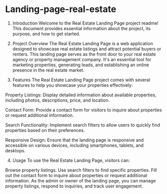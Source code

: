 # Landing-page-real-estate
1. Introduction <a name="introduction"></a>
Welcome to the Real Estate Landing Page project readme! This document provides essential information about the project, its purpose, and how to get started.

2. Project Overview <a name="project-overview"></a>
The Real Estate Landing Page is a web application designed to showcase real estate listings and attract potential buyers or renters. This landing page serves as the front door to your real estate agency or property management company. It's an essential tool for marketing properties, generating leads, and establishing an online presence in the real estate market.

3. Features <a name="features"></a>
The Real Estate Landing Page project comes with several features to help you showcase your properties effectively:

Property Listings: Display detailed information about available properties, including photos, descriptions, price, and location.

Contact Form: Provide a contact form for visitors to inquire about properties or request additional information.

Search Functionality: Implement search filters to allow users to quickly find properties based on their preferences.

Responsive Design: Ensure that the landing page is responsive and accessible on various devices, including smartphones, tablets, and desktops.

4. Usage <a name="usage"></a>
To use the Real Estate Landing Page, visitors can:

Browse property listings.
Use search filters to find specific properties.
Fill out the contact form to inquire about properties or request additional information.
As the admin or owner of the landing page, you can manage property listings, respond to inquiries, and track user engagement.
